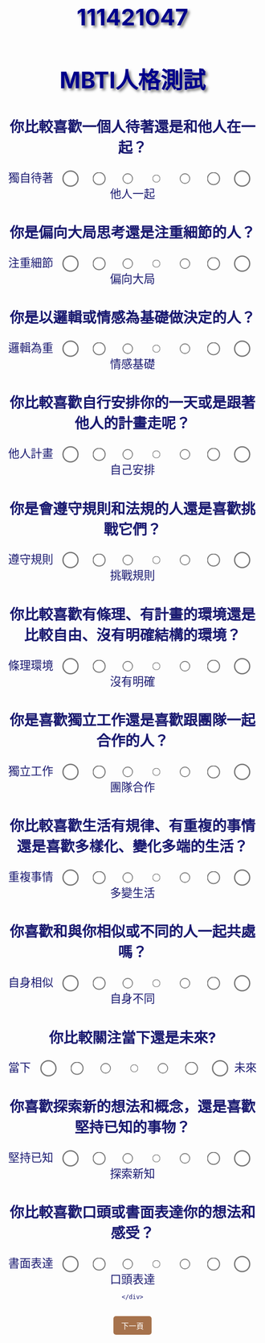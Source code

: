 # 111421047
<!DOCTYPE html>
<html>
<head>
    <title>MBTI人格測試</title>
    <link rel="stylesheet" type="text/css" href="styles.css">
</head>

<body>
    <h1>MBTI人格測試</h1>
    <div id="questionnaire">
        <h2>你比較喜歡一個人待著還是和他人在一起？</h2>
        <div class="container">
        <div class="slider">
            <type value="1-3">獨自待著  
            <label> <input type="radio" name="question1" value="1" onclick="setSliderValue(1, 1)"> 1 </label>
            <label> <input type="radio" name="question1" value="2" onclick="setSliderValue(1, 2)"> 2 </label>
            <label> <input type="radio" name="question1" value="3" onclick="setSliderValue(1, 3)"> 3 </label>
            <label> <input type="radio" name="question1" value="4" onclick="setSliderValue(1, 4)"> 4 </label>
            <label> <input type="radio" name="question1" value="5" onclick="setSliderValue(1, 5)"> 5 </label>
            <label> <input type="radio" name="question1" value="6" onclick="setSliderValue(1, 6)"> 6 </label>
            <label> <input type="radio" name="question1" value="7" onclick="setSliderValue(1, 7)"> 7 </label>
            <type value="5-7">他人一起 
        </div>
        </div>
        <h2>你是偏向大局思考還是注重細節的人？</h2>
        <div class="container">
        <div class="slider">
            <type value="1-3">注重細節  
            <label> <input type="radio" name="question2" value="1" onclick="setSliderValue(2, 1)"> 1 </label>
            <label> <input type="radio" name="question2" value="2" onclick="setSliderValue(2, 2)"> 2 </label>
            <label> <input type="radio" name="question2" value="3" onclick="setSliderValue(2, 3)"> 3 </label>
            <label> <input type="radio" name="question2" value="4" onclick="setSliderValue(2, 4)"> 4 </label>
            <label> <input type="radio" name="question2" value="5" onclick="setSliderValue(2, 5)"> 5 </label>
            <label> <input type="radio" name="question2" value="6" onclick="setSliderValue(2, 6)"> 6 </label>
            <label> <input type="radio" name="question2" value="7" onclick="setSliderValue(2, 7)"> 7 </label>
            <type value="5-7">偏向大局
        </div>
        </div>
        <h2>你是以邏輯或情感為基礎做決定的人？</h2>
        <div class="container">
        <div class="slider">
            <type value="1-3">邏輯為重  
            <label> <input type="radio" name="question3" value="1" onclick="setSliderValue(3, 1)"> 1 </label>
            <label> <input type="radio" name="question3" value="2" onclick="setSliderValue(3, 2)"> 2 </label>
            <label> <input type="radio" name="question3" value="3" onclick="setSliderValue(3, 3)"> 3 </label>
            <label> <input type="radio" name="question3" value="4" onclick="setSliderValue(3, 4)"> 4 </label>
            <label> <input type="radio" name="question3" value="5" onclick="setSliderValue(3, 5)"> 5 </label>
            <label> <input type="radio" name="question3" value="6" onclick="setSliderValue(3, 6)"> 6 </label>
            <label> <input type="radio" name="question3" value="7" onclick="setSliderValue(3, 7)"> 7 </label>
            <type value="5-7">情感基礎 
        </div>
        </div>
        <h2>你比較喜歡自行安排你的一天或是跟著他人的計畫走呢？</h2>
        <div class="container">
        <div class="slider">
            <type value="1-3">他人計畫 
            <label> <input type="radio" name="question4" value="1" onclick="setSliderValue(4, 1)"> 1 </label>
            <label> <input type="radio" name="question4" value="2" onclick="setSliderValue(4, 2)"> 2 </label>
            <label> <input type="radio" name="question4" value="3" onclick="setSliderValue(4, 3)"> 3 </label>
            <label> <input type="radio" name="question4" value="4" onclick="setSliderValue(4, 4)"> 4 </label>
            <label> <input type="radio" name="question4" value="5" onclick="setSliderValue(4, 5)"> 5 </label>
            <label> <input type="radio" name="question4" value="6" onclick="setSliderValue(4, 6)"> 6 </label>
            <label> <input type="radio" name="question4" value="7" onclick="setSliderValue(4, 7)"> 7 </label>
            <type value="5-7">自己安排
        </div>
        </div>
        <h2>你是會遵守規則和法規的人還是喜歡挑戰它們？</h2>
        <div class="container">
        <div class="slider">
            <type value="1-3">遵守規則 
            <label> <input type="radio" name="question5" value="1" onclick="setSliderValue(5, 1)"> 1 </label>
            <label> <input type="radio" name="question5" value="2" onclick="setSliderValue(5, 2)"> 2 </label>
            <label> <input type="radio" name="question5" value="3" onclick="setSliderValue(5, 3)"> 3 </label>
            <label> <input type="radio" name="question5" value="4" onclick="setSliderValue(5, 4)"> 4 </label>
            <label> <input type="radio" name="question5" value="5" onclick="setSliderValue(5, 5)"> 5 </label>
            <label> <input type="radio" name="question5" value="6" onclick="setSliderValue(5, 6)"> 6 </label>
            <label> <input type="radio" name="question5" value="7" onclick="setSliderValue(5, 7)"> 7 </label>
            <type value="5-7">挑戰規則 
        </div>
        </div>
        <h2>你比較喜歡有條理、有計畫的環境還是比較自由、沒有明確結構的環境？</h2>
        <div class="container">
        <div class="slider">
            <type value="1-3">條理環境  
            <label> <input type="radio" name="question6" value="1" onclick="setSliderValue(6, 1)"> 1 </label>
            <label> <input type="radio" name="question6" value="2" onclick="setSliderValue(6, 2)"> 2 </label>
            <label> <input type="radio" name="question6" value="3" onclick="setSliderValue(6, 3)"> 3 </label>
            <label> <input type="radio" name="question6" value="4" onclick="setSliderValue(6, 4)"> 4 </label>
            <label> <input type="radio" name="question6" value="5" onclick="setSliderValue(6, 5)"> 5 </label>
            <label> <input type="radio" name="question6" value="6" onclick="setSliderValue(6, 6)"> 6 </label>
            <label> <input type="radio" name="question6" value="7" onclick="setSliderValue(6, 7)"> 7 </label>
            <type value="5-7">沒有明確 
        </div>
        </div>
        <h2>你是喜歡獨立工作還是喜歡跟團隊一起合作的人？</h2>
        <div class="container">
        <div class="slider">
            <type value="1-3">獨立工作  
            <label> <input type="radio" name="question7" value="1" onclick="setSliderValue(7, 1)"> 1 </label>
            <label> <input type="radio" name="question7" value="2" onclick="setSliderValue(7, 2)"> 2 </label>
            <label> <input type="radio" name="question7" value="3" onclick="setSliderValue(7, 3)"> 3 </label>
            <label> <input type="radio" name="question7" value="4" onclick="setSliderValue(7, 4)"> 4 </label>
            <label> <input type="radio" name="question7" value="5" onclick="setSliderValue(7, 5)"> 5 </label>
            <label> <input type="radio" name="question7" value="6" onclick="setSliderValue(7, 6)"> 6 </label>
            <label> <input type="radio" name="question7" value="7" onclick="setSliderValue(7, 7)"> 7 </label>
            <type value="5-7">團隊合作 
        </div>
        </div>
        <h2>你比較喜歡生活有規律、有重複的事情還是喜歡多樣化、變化多端的生活？</h2>
        <div class="container">
        <div class="slider">
            <type value="1-3">重複事情  
            <label> <input type="radio" name="question8" value="1" onclick="setSliderValue(8, 1)"> 1 </label>
            <label> <input type="radio" name="question8" value="2" onclick="setSliderValue(8, 2)"> 2 </label>
            <label> <input type="radio" name="question8" value="3" onclick="setSliderValue(8, 3)"> 3 </label>
            <label> <input type="radio" name="question8" value="4" onclick="setSliderValue(8, 4)"> 4 </label>
            <label> <input type="radio" name="question8" value="5" onclick="setSliderValue(8, 5)"> 5 </label>
            <label> <input type="radio" name="question8" value="6" onclick="setSliderValue(8, 6)"> 6 </label>
            <label> <input type="radio" name="question8" value="7" onclick="setSliderValue(8, 7)"> 7 </label>
            <type value="5-7">多變生活
        </div>
        </div>
        <h2>你喜歡和與你相似或不同的人一起共處嗎？</h2>
        <div class="container">
        <div class="slider">
            <type value="1-3">自身相似
            <label> <input type="radio" name="question9" value="1" onclick="setSliderValue(9, 1)"> 1 </label>
            <label> <input type="radio" name="question9" value="2" onclick="setSliderValue(9, 2)"> 2 </label>
            <label> <input type="radio" name="question9" value="3" onclick="setSliderValue(9, 3)"> 3 </label>
            <label> <input type="radio" name="question9" value="4" onclick="setSliderValue(9, 4)"> 4 </label>
            <label> <input type="radio" name="question9" value="5" onclick="setSliderValue(9, 5)"> 5 </label>
            <label> <input type="radio" name="question9" value="6" onclick="setSliderValue(9, 6)"> 6 </label>
            <label> <input type="radio" name="question9" value="7" onclick="setSliderValue(9, 7)"> 7 </label>
            <type value="5-7">自身不同 </br>
        </div>
        </div>
        <h2>你比較關注當下還是未來?</h2>
        <div class="container">
        <div class="slider">
            <type value="1-3">當下  
            <label> <input type="radio" name="question10" value="1" onclick="setSliderValue(10, 1)"> 1 </label>
            <label> <input type="radio" name="question10" value="2" onclick="setSliderValue(10, 2)"> 2 </label>
            <label> <input type="radio" name="question10" value="3" onclick="setSliderValue(10, 3)"> 3 </label>
            <label> <input type="radio" name="question10" value="4" onclick="setSliderValue(10, 4)"> 4 </label>
            <label> <input type="radio" name="question10" value="5" onclick="setSliderValue(10, 5)"> 5 </label>
            <label> <input type="radio" name="question10" value="6" onclick="setSliderValue(10, 6)"> 6 </label>
            <label> <input type="radio" name="question10" value="7" onclick="setSliderValue(10, 7)"> 7 </label>
            <type value="5-7">未來 
        </div>
        </div>
        <h2>你喜歡探索新的想法和概念，還是喜歡堅持已知的事物？</h2>
        <div class="container">
        <div class="slider">
            <type value="1-3">堅持已知   
             <label > <input type="radio" name="question11" value="1" onclick="setSliderValue(11, 1)"> 1 </label>
            <label> <input type="radio" name="question11" value="2" onclick="setSliderValue(11, 2)"> 2 </label>
            <label> <input type="radio" name="question11" value="3" onclick="setSliderValue(11, 3)"> 3 </label>
            <label> <input type="radio" name="question11" value="4" onclick="setSliderValue(11, 4)"> 4 </label>
            <label> <input type="radio" name="question11" value="5" onclick="setSliderValue(11, 5)"> 5 </label>
            <label> <input type="radio" name="question11" value="6" onclick="setSliderValue(11, 6)"> 6 </label>
            <label> <input type="radio" name="question11" value="7" onclick="setSliderValue(11, 7)"> 7 </label>
            <type value="5-7">探索新知
        </div>
        </div>
        <h2>你比較喜歡口頭或書面表達你的想法和感受？</h2>
           <div class="container">
           <div class="slider">
            <type value="1-3">書面表達 
            <label> <input type="radio" name="question12" value="1" onclick="setSliderValue(12, 1)"> 1 </label>
            <label> <input type="radio" name="question12" value="2" onclick="setSliderValue(12, 2)"> 2 </label>
            <label> <input type="radio" name="question12" value="3" onclick="setSliderValue(12, 3)"> 3 </label>
            <label> <input type="radio" name="question12" value="4" onclick="setSliderValue(12, 4)"> 4 </label>
            <label> <input type="radio" name="question12" value="5" onclick="setSliderValue(12, 5)"> 5 </label>
            <label> <input type="radio" name="question12" value="6" onclick="setSliderValue(12, 6)"> 6 </label>
            <label> <input type="radio" name="question12" value="7" onclick="setSliderValue(12, 7)"> 7 </label>
            <type value="5-7">口頭表達  
        </div>
        </div>
         
    </div>

<div class="container">
<div class="button">
    <br> 
    <button class="styled-button" onclick="navigateToNextPage()">下一頁</button>
  <script>
    function navigateToNextPage() {
      // 使用 window.location.href 將網頁導航至下一頁的 URL
      window.location.href = "MBTI-page2.html";
    }
  </script>
</div>
</div>
</body>

<script>
    // 儲存題目的回答值
    var answers = {}; 
    function setSliderValue(questionNumber, value) {
      answers[questionNumber] = value;
    }
    function navigateToNextPage() {
      // 將回答值作為查詢參數附加到下一頁的 URL 上
      var queryString = Object.entries(answers).map(([questionNumber, value]) => `${questionNumber}=${value}`).join('&');
      window.location.href = `MBTI-page2.html?${queryString}`;
    }
  </script>

<style>
body {
  color: midnightblue;
  text-align: center;
  background-image: url("2.png");
  background-repeat: repeat;
   background-position: center;
   }
h1 {
  color: darkblue;
  text-shadow: 4.0px 4.1px 5.5px rgba(0, 0, 0, 0.5);
  text-align: center;
  font-size: 2.8rem;
}
h2 {
  text-align: center;
  font-size: 1.8rem;
}
type  {
  font-size: 1.4rem;
}
.container .slider {
  text-align: center;
  display: flex;
  flex-wrap: wrap;
  justify-content: center;
  vertical-align: middle;
}
.button {
  text-align: center;
}
.container .slider input[type="radio"][value="1"] {
  transform: scale(2.5);
}
.container .slider input[type="radio"][value="2"] {
  transform: scale(2.0);
}
.container .slider input[type="radio"][value="3"] {
  transform: scale(1.6);
}
.container .slider input[type="radio"][value="4"] {
  transform: scale(1.2);
}
.container .slider input[type="radio"][value="5"] {
  transform: scale(1.6);
}
.container .slider input[type="radio"][value="6"] {
  transform: scale(2.0);
}
.container .slider input[type="radio"][value="7"] {
  transform: scale(2.5);
}
.container .slider label {
  font-size: 0px;
}
.container .slider input[type="radio"] {
  text-align: center; 
  margin-bottom: -2px;
  margin-right: 22px;
  margin-left: 22px; 
}
.styled-button {
  font-size: 15px;
  padding: 8px 15px;
  background-color:#8b4513c0;
  border: none;
  color: #ffffff;
  border-radius: 5px;
    } 
</style>

</html>
